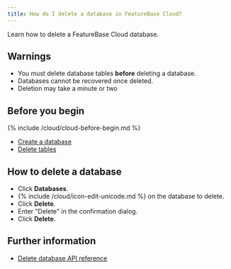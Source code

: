 ```yaml
---
title: How do I delete a database in FeatureBase Cloud?
---
```


Learn how to delete a FeatureBase Cloud database.

## Warnings

* You must delete database tables **before** deleting a database.
* Databases cannot be recovered once deleted.
* Deletion may take a minute or two

## Before you begin

{% include /cloud/cloud-before-begin.md %}
* [Create a database](/cloud/cloud-databases/cloud-db-create)
* [Delete tables](/cloud/cloud-data-ingestion/tables#drop-table)

<!-- restore this when the cloud-tables PR is merged
* [delete tables](/cloud/cloud-tables/cloud-table-drop)
-->

## How to delete a database

* Click **Databases**.
* {% include /cloud/icon-edit-unicode.md %} on the database to delete.
* Click **Delete**.
* Enter "Delete" in the confirmation dialog.
* Click **Delete**.

## Further information

* [Delete database API reference](https://api-docs-featurebase-cloud.redoc.ly/v2#operation/deleteDatabase)
